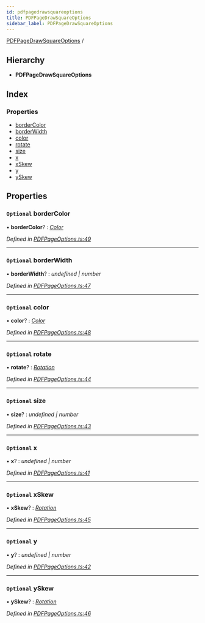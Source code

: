 ```yaml
---
id: pdfpagedrawsquareoptions
title: PDFPageDrawSquareOptions
sidebar_label: PDFPageDrawSquareOptions
---
```


[PDFPageDrawSquareOptions](pdfpagedrawsquareoptions.md) /

## Hierarchy

* **PDFPageDrawSquareOptions**

## Index

### Properties

* [borderColor](pdfpagedrawsquareoptions.md#optional-bordercolor)
* [borderWidth](pdfpagedrawsquareoptions.md#optional-borderwidth)
* [color](pdfpagedrawsquareoptions.md#optional-color)
* [rotate](pdfpagedrawsquareoptions.md#optional-rotate)
* [size](pdfpagedrawsquareoptions.md#optional-size)
* [x](pdfpagedrawsquareoptions.md#optional-x)
* [xSkew](pdfpagedrawsquareoptions.md#optional-xskew)
* [y](pdfpagedrawsquareoptions.md#optional-y)
* [ySkew](pdfpagedrawsquareoptions.md#optional-yskew)

## Properties

### `Optional` borderColor

• **borderColor**? : *[Color](../index.md#color)*

*Defined in [PDFPageOptions.ts:49](https://github.com/Hopding/pdf-lib/blob/4a46ddb/src/api/PDFPageOptions.ts#L49)*

___

### `Optional` borderWidth

• **borderWidth**? : *undefined | number*

*Defined in [PDFPageOptions.ts:47](https://github.com/Hopding/pdf-lib/blob/4a46ddb/src/api/PDFPageOptions.ts#L47)*

___

### `Optional` color

• **color**? : *[Color](../index.md#color)*

*Defined in [PDFPageOptions.ts:48](https://github.com/Hopding/pdf-lib/blob/4a46ddb/src/api/PDFPageOptions.ts#L48)*

___

### `Optional` rotate

• **rotate**? : *[Rotation](../index.md#rotation)*

*Defined in [PDFPageOptions.ts:44](https://github.com/Hopding/pdf-lib/blob/4a46ddb/src/api/PDFPageOptions.ts#L44)*

___

### `Optional` size

• **size**? : *undefined | number*

*Defined in [PDFPageOptions.ts:43](https://github.com/Hopding/pdf-lib/blob/4a46ddb/src/api/PDFPageOptions.ts#L43)*

___

### `Optional` x

• **x**? : *undefined | number*

*Defined in [PDFPageOptions.ts:41](https://github.com/Hopding/pdf-lib/blob/4a46ddb/src/api/PDFPageOptions.ts#L41)*

___

### `Optional` xSkew

• **xSkew**? : *[Rotation](../index.md#rotation)*

*Defined in [PDFPageOptions.ts:45](https://github.com/Hopding/pdf-lib/blob/4a46ddb/src/api/PDFPageOptions.ts#L45)*

___

### `Optional` y

• **y**? : *undefined | number*

*Defined in [PDFPageOptions.ts:42](https://github.com/Hopding/pdf-lib/blob/4a46ddb/src/api/PDFPageOptions.ts#L42)*

___

### `Optional` ySkew

• **ySkew**? : *[Rotation](../index.md#rotation)*

*Defined in [PDFPageOptions.ts:46](https://github.com/Hopding/pdf-lib/blob/4a46ddb/src/api/PDFPageOptions.ts#L46)*